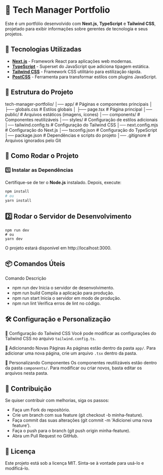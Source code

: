 # 🚀 Tech Manager Portfolio

Este é um portfólio desenvolvido com **Next.js**, **TypeScript** e **Tailwind CSS**, projetado para exibir informações sobre gerentes de tecnologia e seus projetos.

## 📌 Tecnologias Utilizadas
- **[Next.js](https://nextjs.org/)** - Framework React para aplicações web modernas.
- **[TypeScript](https://www.typescriptlang.org/)** - Superset do JavaScript que adiciona tipagem estática.
- **[Tailwind CSS](https://tailwindcss.com/)** - Framework CSS utilitário para estilização rápida.
- **[PostCSS](https://postcss.org/)** - Ferramenta para transformar estilos com plugins JavaScript.

## 📂 Estrutura do Projeto

tech-manager-portfolio/ │── app/ # Páginas e componentes principais │ ├── globals.css # Estilos globais │ ├── page.tsx # Página principal │── public/ # Arquivos estáticos (imagens, ícones) │── components/ # Componentes reutilizáveis │── styles/ # Configuração de estilos adicionais │── tailwind.config.ts # Configuração do Tailwind CSS │── next.config.mjs # Configuração do Next.js │── tsconfig.json # Configuração do TypeScript │── package.json # Dependências e scripts do projeto │── .gitignore # Arquivos ignorados pelo Git


## 🚀 Como Rodar o Projeto

### 1️⃣ **Instalar as Dependências**
Certifique-se de ter o **Node.js** instalado. Depois, execute:

```sh
npm install
# ou
yarn install
```

## 2️⃣ Rodar o Servidor de Desenvolvimento

```
npm run dev
# ou
yarn dev
```
O projeto estará disponível em http://localhost:3000.

## 📦 Comandos Úteis
Comando	Descrição
- npm run dev	Inicia o servidor de desenvolvimento.
- npm run build	Compila a aplicação para produção.
- npm run start	Inicia o servidor em modo de produção.
- npm run lint	Verifica erros de lint no código.

## 🛠 Configuração e Personalização

🔹 Configuração do Tailwind CSS
Você pode modificar as configurações do Tailwind CSS no arquivo `tailwind.config.ts`.

🔹 Adicionando Novas Páginas
As páginas estão dentro da pasta `app/`. Para adicionar uma nova página, crie um arquivo `.tsx` dentro da pasta.

🔹 Personalizando Componentes
Os componentes reutilizáveis estão dentro da pasta `components/`. Para modificar ou criar novos, basta editar os arquivos nesta pasta.


## 🤝 Contribuição
Se quiser contribuir com melhorias, siga os passos:

- Faça um Fork do repositório.
- Crie um branch com sua feature (git checkout -b minha-feature).
- Faça commit das suas alterações (git commit -m 'Adicionei uma nova feature').
- Faça o push para o branch (git push origin minha-feature).
- Abra um Pull Request no GitHub.

## 📄 Licença
Este projeto está sob a licença MIT. Sinta-se à vontade para usá-lo e modificá-lo.
